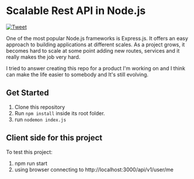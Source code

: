 # Scalable Rest API in Node.js

[![Tweet](https://img.shields.io/twitter/url/http/shields.io.svg?style=social)](https://twitter.com/intent/tweet?text=How%20to%20build%20a%20Node.js%20API%20Rest%20that%20scales&url=https://github.com/alexgenovese/scalable-rest-api-node)

One of the most popular Node.js frameworks is Express.js. It offers an easy approach to building applications at different scales. As a project grows, it becomes hard to scale at some point adding new routes, services and it really makes the job very hard.

I tried to answer creating this repo for a product I'm working on and I think can make the life easier to somebody and It's still evolving.

## Get Started
1. Clone this repository
2. Run `npm install` inside its root folder.
3. run `nodemon index.js`

## Client side for this project
To test this project:
1. npm run start
2. using browser connecting to http://localhost:3000/api/v1/user/me
